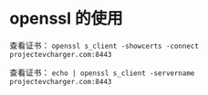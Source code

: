 # openssl 的使用


查看证书：
`openssl s_client -showcerts -connect projectevcharger.com:8443`


查看证书：
`echo | openssl s_client -servername projectevcharger.com:8443`